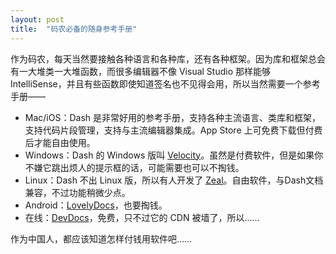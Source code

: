 ```yaml
---
layout: post
title:  "码农必备的随身参考手册"
---
```


作为码农，每天当然要接触各种语言和各种库，还有各种框架。因为库和框架总会有一大堆类一大堆函数，而很多编辑器不像 Visual Studio 那样能够 IntelliSense，并且有些函数即使知道签名也不见得会用，所以当然需要一个参考手册——

* Mac/iOS：Dash 是非常好用的参考手册，支持各种主流语言、类库和框架，支持代码片段管理，支持与主流编辑器集成。App Store 上可免费下载但付费后才能自由使用。
* Windows：Dash 的 Windows 版叫 [Velocity](http://velocity.silverlakesoftware.com)。虽然是付费软件，但是如果你不嫌它跳出烦人的提示框的话，可能需要也可以不掏钱。
* Linux：Dash 不出 Linux 版，所以有人开发了 [Zeal](http://zealdocs.org)。自由软件，与Dash文档兼容，不过功能稍微少点。
* Android：[LovelyDocs](http://lovelydocs.io)，也要掏钱。
* 在线：[DevDocs](http://devdocs.io)，免费，只不过它的 CDN 被墙了，所以……

作为中国人，都应该知道怎样付钱用软件吧……
